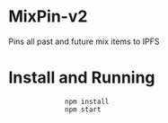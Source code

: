 # MixPin-v2
Pins all past and future mix items to IPFS

# Install and Running

                  npm install
                  npm start
